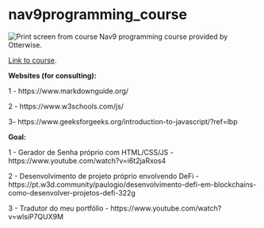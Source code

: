 # nav9programming_course
![Print screen from course](https://i.imgur.com/XuvPuS4.png)
Nav9 programming course provided by Otterwise.

[Link to course](https://plataforma.otterwise.co/courses/front-end-turma03111111/lectures/40813434).


**Websites (for consulting):**
<p>1 - https://www.markdownguide.org/ </p>
<p>2 - https://www.w3schools.com/js/ </p>
<p>3- https://www.geeksforgeeks.org/introduction-to-javascript/?ref=lbp </p>

**Goal:**
<p>1 - Gerador de Senha próprio com HTML/CSS/JS - https://www.youtube.com/watch?v=i6t2jaRxos4</p>
<p>2 - Desenvolvimento de projeto próprio envolvendo DeFi - https://pt.w3d.community/paulogio/desenvolvimento-defi-em-blockchains-como-desenvolver-projetos-defi-322g</p>
<p>3 - Tradutor do meu portfólio - https://www.youtube.com/watch?v=wlsiP7QUX9M</p>

